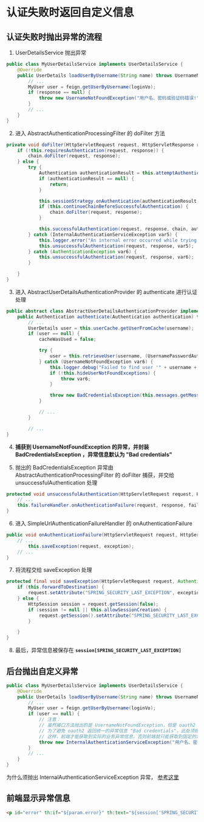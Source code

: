 # 认证失败时返回自定义信息

## 认证失败时抛出异常的流程

1. UserDetailsService 抛出异常

```java
public class MyUserDetailsService implements UserDetailsService {
    @Override
    public UserDetails loadUserByUsername(String name) throws UsernameNotFoundException {
        // ...
        MyUser user = feign.getUserByUsername(loginVo);
        if (response == null) {
            throw new UsernameNotFoundException("用户名、密码或验证码错误!");
        }
        // ...
    }
}
```

2. 进入 AbstractAuthenticationProcessingFilter 的 doFilter 方法
```java
private void doFilter(HttpServletRequest request, HttpServletResponse response, FilterChain chain) throws IOException, ServletException {
    if (!this.requiresAuthentication(request, response)) {
        chain.doFilter(request, response);
    } else {
        try {
            Authentication authenticationResult = this.attemptAuthentication(request, response);
            if (authenticationResult == null) {
                return;
            }

            this.sessionStrategy.onAuthentication(authenticationResult, request, response);
            if (this.continueChainBeforeSuccessfulAuthentication) {
                chain.doFilter(request, response);
            }

            this.successfulAuthentication(request, response, chain, authenticationResult);
        } catch (InternalAuthenticationServiceException var5) {
            this.logger.error("An internal error occurred while trying to authenticate the user.", var5);
            this.unsuccessfulAuthentication(request, response, var5);
        } catch (AuthenticationException var6) {
            this.unsuccessfulAuthentication(request, response, var6);
        }

    }
}
```

3. 进入 AbstractUserDetailsAuthenticationProvider 的 authenticate 进行认证处理

```java
public abstract class AbstractUserDetailsAuthenticationProvider implements AuthenticationProvider, InitializingBean, MessageSourceAware {
    public Authentication authenticate(Authentication authentication) throws AuthenticationException {
        // ...
        UserDetails user = this.userCache.getUserFromCache(username);
        if (user == null) {
            cacheWasUsed = false;

            try {
                user = this.retrieveUser(username, (UsernamePasswordAuthenticationToken)authentication);
            } catch (UsernameNotFoundException var6) {
                this.logger.debug("Failed to find user '" + username + "'");
                if (!this.hideUserNotFoundExceptions) {
                    throw var6;
                }

                throw new BadCredentialsException(this.messages.getMessage("AbstractUserDetailsAuthenticationProvider.badCredentials", "Bad credentials"));
            }

            // ...
        }

        // ...
}
```

4. **捕获到 UsernameNotFoundException 的异常，并封装 BadCredentialsException ，异常信息默认为 "Bad credentials"**

5. 抛出的 BadCredentialsException 异常由 AbstractAuthenticationProcessingFilter 的 doFilter 捕获，并交给 unsuccessfulAuthentication 处理

```java
protected void unsuccessfulAuthentication(HttpServletRequest request, HttpServletResponse response, AuthenticationException failed) throws IOException, ServletException {
    // ...
    this.failureHandler.onAuthenticationFailure(request, response, failed);
}
```

6. 进入 SimpleUrlAuthenticationFailureHandler 的 onAuthenticationFailure

```java
public void onAuthenticationFailure(HttpServletRequest request, HttpServletResponse response, AuthenticationException exception) throws IOException, ServletException {
    // ...
        this.saveException(request, exception);
    // ...
}
```

7. 将流程交给 saveException 处理

```java
protected final void saveException(HttpServletRequest request, AuthenticationException exception) {
    if (this.forwardToDestination) {
        request.setAttribute("SPRING_SECURITY_LAST_EXCEPTION", exception);
    } else {
        HttpSession session = request.getSession(false);
        if (session != null || this.allowSessionCreation) {
            request.getSession().setAttribute("SPRING_SECURITY_LAST_EXCEPTION", exception);
        }

    }
}
```

8. 最后，异常信息被保存在 **```session[SPRING_SECURITY_LAST_EXCEPTION]```**

## 后台抛出自定义异常

```java
public class MyUserDetailsService implements UserDetailsService {
    @Override
    public UserDetails loadUserByUsername(String name) throws UsernameNotFoundException {
        // ...
        MyUser user = feign.getUserByUsername(loginVo);
        if (user == null) {
            // 注意：
            // 虽然接口方法抛出的是 UsernameNotFoundException，但是 oauth2 捕获到该异常之后会重新封装 BadCredentialsException 并抛出
            // 为了避免 oauth2 返回统一的异常信息 "Bad credentials"，此处须抛出 InternalAuthenticationServiceException
            // 这样，前端才能获取到实际的业务异常信息，否则前端就只能获取到固定的异常信息 "Bad credentials"
            throw new InternalAuthenticationServiceException("用户名、密码或验证码错误!");
        }
        // ...
    }
}
```

为什么须抛出 InternalAuthenticationServiceException 异常， [参考这里](.%E8%AE%A4%E8%AF%81%E6%B5%81%E7%A8%8B%E7%9A%84%E6%BA%90%E7%A0%81%E5%88%86%E6%9E%90.md '参考这里')

## 前端显示异常信息

```html
<p id="error" th:if="${param.error}" th:text="${session['SPRING_SECURITY_LAST_EXCEPTION'].message}"></p>
```
